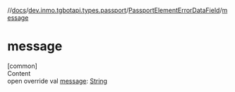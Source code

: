 //[docs](../../../index.md)/[dev.inmo.tgbotapi.types.passport](../index.md)/[PassportElementErrorDataField](index.md)/[message](message.md)



# message  
[common]  
Content  
open override val [message](message.md): [String](https://kotlinlang.org/api/latest/jvm/stdlib/kotlin/-string/index.html)  



